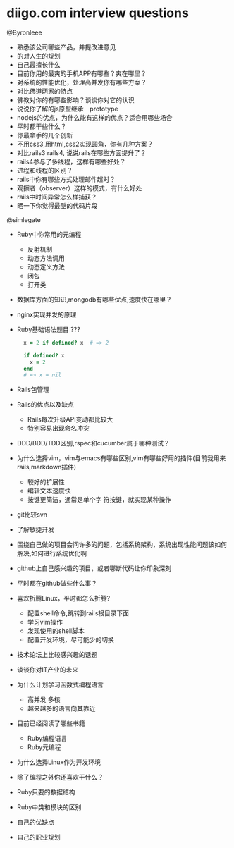 # diigo.com interview questions

@Byronleee

* 熟悉该公司哪些产品，并提改进意见
* 的对人生的规划
* 自己最擅长什么
* 目前你用的最爽的手机APP有哪些？爽在哪里？
* 对系统的性能优化，处理高并发你有哪些方案？
* 对比佛道两家的特点
* 佛教对你的有哪些影响？谈谈你对它的认识
* 说说你了解的js原型继承　prototype
* nodejs的优点，为什么能有这样的优点？适合用哪些场合
* 平时都干些什么？
* 你最拿手的几个创新
* 不用css3,用html,css2实现圆角，你有几种方案？
* 对比rails3 rails4, 说说rails在哪些方面提升了？
* rails4参与了多线程，这样有哪些好处？
* 进程和线程的区别？
* rails中你有哪些方式处理邮件超时？
* 观擦者（observer）这样的模式，有什么好处
* rails中时间异常怎么样捕获？
* 晒一下你觉得最酷的代码片段

@simlegate

* Ruby中你常用的元编程
  * 反射机制
  * 动态方法调用
  * 动态定义方法
  * 闭包
  * 打开类

* 数据库方面的知识,mongodb有哪些优点,速度快在哪里？
* nginx实现并发的原理
* Ruby基础语法题目  ???

  ```ruby
    x = 2 if defined? x  # => 2

    if defined? x
      x = 2
    end
    # => x = nil
  ```

* Rails包管理
* Rails的优点以及缺点
  * Rails每次升级API变动都比较大
  * 特别容易出现命名冲突  
* DDD/BDD/TDD区别,rspec和cucumber属于哪种测试？
* 为什么选择vim，vim与emacs有哪些区别,vim有哪些好用的插件(目前我用来rails,markdown插件)
  * 较好的扩展性
  * 编辑文本速度快
  * 按键更简洁，通常是单个字 符按键，就实现某种操作
* git比较svn
* 了解敏捷开发
* 围绕自己做的项目会问许多的问题，包括系统架构，系统出现性能问题该如何解决,如何进行系统优化啊
* github上自己感兴趣的项目，或者哪断代码让你印象深刻
* 平时都在github做些什么事？
* 喜欢折腾Linux，平时都怎么折腾?
  * 配置shell命令,跳转到rails根目录下面
  * 学习vim操作
  * 发现使用的shell脚本
  * 配置开发环境，尽可能少的切换
* 技术论坛上比较感兴趣的话题
* 谈谈你对IT产业的未来
* 为什么计划学习函数式编程语言  
  * 高并发 多核
  * 越来越多的语言向其靠近
* 目前已经阅读了哪些书籍
  * Ruby编程语言
  * Ruby元编程
* 为什么选择Linux作为开发环境
* 除了编程之外你还喜欢干什么？
* Ruby只要的数据结构
* Ruby中类和模块的区别
* 自己的优缺点
* 自己的职业规划
